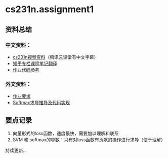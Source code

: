 # cs231n.assignment1



## 资料总结

### 中文资料：

- [cs231n视频资料](https://cloud.tencent.com/edu/learning/course-1039)（腾讯云课堂有中文字幕）
- [知乎专栏课程笔记翻译](https://zhuanlan.zhihu.com/p/21930884)  
- [作业代码参考](https://blog.csdn.net/zhangxb35/article/details/55223825)

### 外文资料：

- [作业要求](http://cs231n.github.io/assignments2019/assignment1/)
- [Softmax求导推导及代码实现](http://cs231n.github.io/neural-networks-case-study/)



## 要点记录

1. 向量形式的loss函数，速度最快，需要加以理解和联系
2. SVM 和 softmax的导数：只有对loss函数有贡献的操作进行求导（便于理解）

持续更新...
